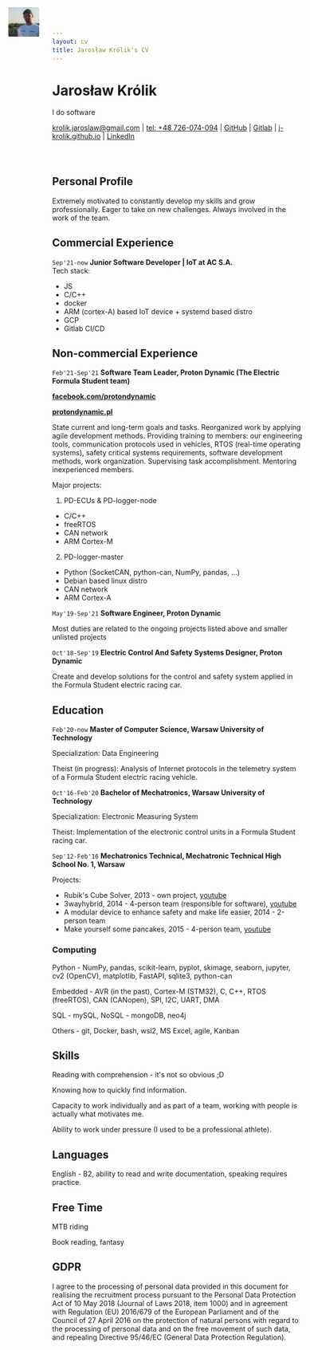 ```yaml
---
layout: cv
title: Jarosław Królik's CV
---
```

<!-- Hi, there! -->
<div id=header style="margin-bottom: 5em;">
    <h2 id="photo-of-me" style="position:absolute; 
            margin-top: 1em;  
            top: 0;
            right:79%;">
        <img src="photo_of_me.jpg" style="zoom:6%; border-radius: 3%">
    </h2>
    <h1 id="jarosław-królik">Jarosław Królik</h1>
    <p>I do software</p>
    <div id="webaddress">
        <a href="mailto:krolik.jaroslaw@gmail.com">krolik.jaroslaw@gmail.com</a>
        | <a href="tel:+48726074094">tel: +48 726-074-094</a>
        | <a href="https://github.com/j-krolik">GitHub</a>
        | <a href="https://gitlab.com/j-krolik">Gitlab</a>
        | <a href="https://j-krolik.github.io/">j-krolik.github.io</a>
        | <a href="https://www.linkedin.com/in/jaros%C5%82aw-kr%C3%B3lik">LinkedIn</a>
    </div>
</div>

## Personal Profile
Extremely motivated to constantly develop my skills and grow professionally. Eager to take on new challenges. Always involved in the work of the team.

## Commercial Experience
`Sep'21-now`
__Junior Software Developer | IoT at AC S.A.__  
Tech stack:
* JS
* C/C++
* docker
* ARM (cortex-A) based IoT device + systemd based distro
* GCP
* Gitlab CI/CD

## Non-commercial Experience
`Feb'21-Sep'21`
__Software Team Leader, Proton Dynamic (The Electric Formula Student team)__

__[facebook.com/protondynamic](https://www.facebook.com/protondynamic)__

__[protondynamic.pl](https://protondynamic.pl/)__

State current and long-term goals and tasks. Reorganized work by applying agile development methods. Providing training to members: our engineering tools, communication protocols used in vehicles, RTOS (real-time operating systems), safety critical systems requirements, software development methods, work organization. Supervising task accomplishment. Mentoring inexperienced members. 

Major projects:

1) PD-ECUs & PD-logger-node

* C/C++
* freeRTOS
* CAN network
* ARM Cortex-M

2) PD-logger-master

* Python (SocketCAN, python-can, NumPy, pandas, ...)
* Debian based linux distro
* CAN network
* ARM Cortex-A

`May'19-Sep'21`
__Software Engineer, Proton Dynamic__

Most duties are related to the ongoing projects listed above and smaller unlisted projects

`Oct'18-Sep'19`
__Electric Control And Safety Systems Designer, Proton Dynamic__

Create and develop solutions for the control and safety system applied in the Formula Student electric racing car.

## Education
`Feb'20-now`
__Master of Computer Science, Warsaw University of Technology__

Specialization: Data Engineering

Theist (in progress): Analysis of Internet protocols in the telemetry system of a Formula Student electric racing vehicle.

`Oct'16-Feb'20`
__Bachelor of Mechatronics, Warsaw University of Technology__

Specialization: Electronic Measuring System

Theist: Implementation of the electronic control units in a Formula Student racing car. 

`Sep'12-Feb'16`
__Mechatronics Technical, Mechatronic Technical High School No. 1, Warsaw__

Projects:

* Rubik's Cube Solver, 2013 - own project, [youtube](https://youtu.be/PhV4bdIuPPM)
* 3wayhybrid, 2014 - 4-person team (responsible for software), [youtube](https://youtu.be/7ttGhVLnAEw)
* A modular device to enhance safety and make life easier, 2014 - 2-person team
* Make yourself some pancakes, 2015 - 4-person team, [youtube](https://youtu.be/0GzHdNWsNfw)

### Computing

Python - NumPy, pandas, scikit-learn, pyplot, skimage, seaborn, jupyter, cv2 (OpenCV), matplotlib, FastAPI, sqlite3, python-can

Embedded - AVR (in the past), Cortex-M (STM32), C, C++, RTOS (freeRTOS), CAN (CANopen), SPI, I2C, UART, DMA

SQL - mySQL, NoSQL - mongoDB, neo4j

Others - git, Docker, bash, wsl2, MS Excel, agile, Kanban

## Skills

Reading with comprehension - it's not so obvious ;D

Knowing how to quickly find information.

Capacity to work individually and as part of a team, working with people is actually what motivates me.

Ability to work under pressure (I used to be a professional athlete).

## Languages

English - B2, ability to read and write documentation, speaking requires practice.

## Free Time

MTB riding

Book reading, fantasy

## GDPR

I agree to the processing of personal data provided in this document for realising the recruitment process pursuant to the Personal Data Protection Act of 10 May 2018 (Journal of Laws 2018, item 1000) and in agreement with Regulation (EU) 2016/679 of the European Parliament and of the Council of 27 April 2016 on the protection of natural persons with regard to the processing of personal data and on the free movement of such data, and repealing Directive 95/46/EC (General Data Protection Regulation).

